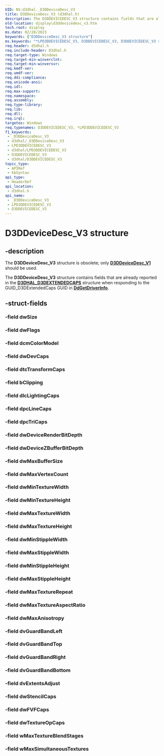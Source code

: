 ```yaml
---
UID: NS:d3dhal._D3DDeviceDesc_V3
title: D3DDeviceDesc_V3 (d3dhal.h)
description: The D3DDEVICEDESC_V3 structure contains fields that are already reported in the D3DHAL_D3DEXTENDEDCAPS structure when responding to the GUID_D3DExtendedCaps GUID in DdGetDriverInfo.
old-location: display\d3ddevicedesc_v3.htm
tech.root: display
ms.date: 02/28/2023
keywords: ["D3DDeviceDesc_V3 structure"]
ms.keywords: "*LPD3DDEVICEDESC_V3, D3DDEVICEDESC_V3, D3DDEVICEDESC_V3 structure [Display Devices], _D3DDeviceDesc_V3, d3dhal/, d3dstrct_ae7c0a55-4597-4272-9b06-bc74a8340842.xml, display.d3ddevicedesc_v3"
req.header: d3dhal.h
req.include-header: D3dhal.h
req.target-type: Windows
req.target-min-winverclnt: 
req.target-min-winversvr: 
req.kmdf-ver: 
req.umdf-ver: 
req.ddi-compliance: 
req.unicode-ansi: 
req.idl: 
req.max-support: 
req.namespace: 
req.assembly: 
req.type-library: 
req.lib: 
req.dll: 
req.irql: 
targetos: Windows
req.typenames: D3DDEVICEDESC_V3, *LPD3DDEVICEDESC_V3
f1_keywords:
 - _D3DDeviceDesc_V3
 - d3dhal/_D3DDeviceDesc_V3
 - LPD3DDEVICEDESC_V3
 - d3dhal/LPD3DDEVICEDESC_V3
 - D3DDEVICEDESC_V3
 - d3dhal/D3DDEVICEDESC_V3
topic_type:
 - APIRef
 - kbSyntax
api_type:
 - HeaderDef
api_location:
 - d3dhal.h
api_name:
 - _D3DDeviceDesc_V3
 - LPD3DDEVICEDESC_V3
 - D3DDEVICEDESC_V3
---
```


# D3DDeviceDesc_V3 structure

## -description

The **D3DDeviceDesc_V3** structure is obsolete; only [**D3DDeviceDesc_V1**](ns-d3dhal-_d3ddevicedesc_v1.md) should be used.

The **D3DDeviceDesc_V3** structure contains fields that are already reported in the [**D3DHAL_D3DEXTENDEDCAPS**](ns-d3dhal-_d3dhal_d3dextendedcaps.md) structure when responding to the GUID_D3DExtendedCaps GUID in [**DdGetDriverInfo**](/windows/win32/api/ddrawint/nc-ddrawint-pdd_getdriverinfo).

## -struct-fields

### -field dwSize

### -field dwFlags

### -field dcmColorModel

### -field dwDevCaps

### -field dtcTransformCaps

### -field bClipping

### -field dlcLightingCaps

### -field dpcLineCaps

### -field dpcTriCaps

### -field dwDeviceRenderBitDepth

### -field dwDeviceZBufferBitDepth

### -field dwMaxBufferSize

### -field dwMaxVertexCount

### -field dwMinTextureWidth

### -field dwMinTextureHeight

### -field dwMaxTextureWidth

### -field dwMaxTextureHeight

### -field dwMinStippleWidth

### -field dwMaxStippleWidth

### -field dwMinStippleHeight

### -field dwMaxStippleHeight

### -field dwMaxTextureRepeat

### -field dwMaxTextureAspectRatio

### -field dwMaxAnisotropy

### -field dvGuardBandLeft

### -field dvGuardBandTop

### -field dvGuardBandRight

### -field dvGuardBandBottom

### -field dvExtentsAdjust

### -field dwStencilCaps

### -field dwFVFCaps

### -field dwTextureOpCaps

### -field wMaxTextureBlendStages

### -field wMaxSimultaneousTextures
